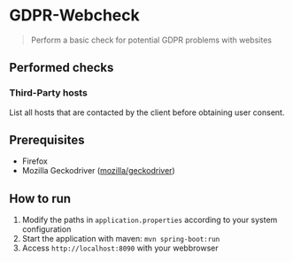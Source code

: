 GDPR-Webcheck
=============

> Perform a basic check for potential GDPR problems with websites

Performed checks
----------------

### Third-Party hosts
List all hosts that are contacted by the client before obtaining user consent.


Prerequisites
------------

* Firefox
* Mozilla Geckodriver ([mozilla/geckodriver](https://github.com/mozilla/geckodriver))

How to run
----------

1. Modify the paths in `application.properties` according to your system configuration
2. Start the application with maven: `mvn spring-boot:run`
3. Access `http://localhost:8090` with your webbrowser
